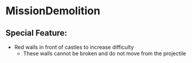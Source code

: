 # MissionDemolition

## Special Feature:
* Red walls in front of castles to increase difficulty
    * These walls cannot be broken and do not move from the projectile
    
